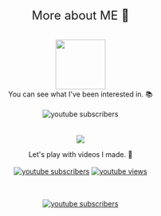 <div align=center>
    <font size="5em" font: bold>
        More about ME 👀    
    </font>    
</div>

<br />
<br />


<div align=center>    
    <img src="https://user-images.githubusercontent.com/32666657/185099214-c511ccba-f1a2-405a-881a-fed8e106db98.png" width=100>
    <br />
    You can see what I've been interested in. 📚
</div>

<br />
<div align=center>    
    <img alt="youtube subscribers" title="Subscribe to my YouTube channel" src="https://stackoverflow-readme-profile.johannchopin.fr/profile/6536807?theme=dark&website=true&location=true"/>
</div>

<br />
<br />

<div align=center>
<a href=https://www.youtube.com/channel/UCfCOPNvcYWBH1E_cK2I3p8Q/>
    <img src=https://img.shields.io/badge/Youtube-ff0000?style=flat-square&logo=youtube/>
</a>
</div>
 
<p align="center">
    Let's play with videos I made. 🎥
    <br />
    <br />
    <a href="https://www.youtube.com/channel/UCfCOPNvcYWBH1E_cK2I3p8Q">
      <img alt="youtube subscribers" title="Subscribe to my YouTube channel" src="https://github-readme-youtube-stats.herokuapp.com/subscribers/index.php?id=UCfCOPNvcYWBH1E_cK2I3p8Q&key=AIzaSyBQ6lWf02uwi1Aj10LmBb3g_HIhSkj6cN0&label=Subscribers&style=for-the-badge&&color=red&labelColor=ce4630"/></a>
    <a href="https://www.youtube.com/channel/UCfCOPNvcYWBH1E_cK2I3p8Q">
      <img alt="youtube views" title="YouTube views" src=https://github-readme-youtube-stats.herokuapp.com/views/index.php?id=UCfCOPNvcYWBH1E_cK2I3p8Q&key=AIzaSyBQ6lWf02uwi1Aj10LmBb3g_HIhSkj6cN0&style=for-the-badge&color=blue&labelColor=0b689d/></a>
</p>

<br />
<br />

<div align=center>   
    <a href="https://www.youtube.com/channel/UCfCOPNvcYWBH1E_cK2I3p8Q">
        <img alt="youtube subscribers" title="Subscribe to my YouTube channel" src="https://github-readme-stats.vercel.app/api?username=psh9508&theme=dark&show_icons=true"/></a>    
</p>
